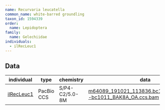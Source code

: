 ```yaml
---
name: Recurvaria leucatella
common_name: white-barred groundling
taxon_id: 1594339
order:
  name: Lepidoptera
family:
  name: Gelechiidae
individuals:
  - ilRecLeuc1
---
```


## Data

| individual | type       | chemistry      | data |
| ---------- | ---------- | -------------- | ---- |
| [ilRecLeuc1](../individuals/ilRecLeuc1.md) | PacBio CCS | S/P4-C2/5.0-8M | [m64089_191021_113836.bc1011_BAK8A_OA--bc1011_BAK8A_OA.ccs.bam](https://darwin.cog.sanger.ac.uk/insects/Recurvaria_leucatella/ilRecLeuc1/genomic_data/pacbio/m64089_191021_113836.bc1011_BAK8A_OA--bc1011_BAK8A_OA.ccs.bam) [[pbi](https://darwin.cog.sanger.ac.uk/insects/Recurvaria_leucatella/ilRecLeuc1/genomic_data/pacbio/m64089_191021_113836.bc1011_BAK8A_OA--bc1011_BAK8A_OA.ccs.bam.pbi)]|
